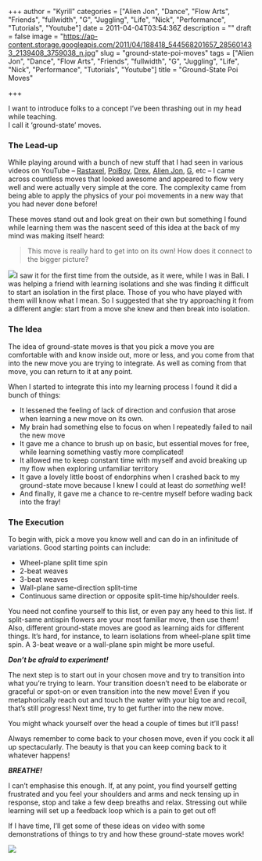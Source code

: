 +++
author = "Kyrill"
categories = ["Alien Jon", "Dance", "Flow Arts", "Friends", "fullwidth", "G", "Juggling", "Life", "Nick", "Performance", "Tutorials", "Youtube"]
date = 2011-04-04T03:54:36Z
description = ""
draft = false
image = "https://ap-content.storage.googleapis.com/2011/04/188418_544568201657_285601433_2139408_3759038_n.jpg"
slug = "ground-state-poi-moves"
tags = ["Alien Jon", "Dance", "Flow Arts", "Friends", "fullwidth", "G", "Juggling", "Life", "Nick", "Performance", "Tutorials", "Youtube"]
title = "Ground-State Poi Moves"

+++


I want to introduce folks to a concept I’ve been thrashing out in my head while teaching.  
 I call it ‘ground-state’ moves.

### The Lead-up

While playing around with a bunch of new stuff that I had seen in various videos on YouTube – [Rastaxel](http://www.youtube.com/watch?v=gLUszCgu8F8), [PoiBoy](http://www.youtube.com/watch?v=7uGuJAfdMVk), [Drex](http://www.youtube.com/watch?v=UaCvVoBvXLQ), [Alien Jon](http://www.youtube.com/watch?v=W2VUXCvkOxo), [G](http://www.youtube.com/watch?v=rz4G9kjq0jE), etc – I came across countless moves that looked awesome and appeared to flow very well and were actually very simple at the core. The complexity came from being able to apply the physics of your poi movements in a new way that you had never done before!

These moves stand out and look great on their own but something I found while learning them was the nascent seed of this idea at the back of my mind was making itself heard:

> This move is really hard to get into on its own! How does it connect to the bigger picture?

![](http://antisp.in/blog/wp-content/uploads/2011/04/200252_544568141777_285601433_2139404_2726045_n.jpg)I saw it for the first time from the outside, as it were, while I was in Bali. I was helping a friend with learning isolations and she was finding it difficult to start an isolation in the first place. Those of you who have played with them will know what I mean. So I suggested that she try approaching it from a different angle: start from a move she knew and then break into isolation.

### The Idea

The idea of ground-state moves is that you pick a move you are comfortable with and know inside out, more or less, and you come from that into the new move you are trying to integrate. As well as coming from that move, you can return to it at any point.

When I started to integrate this into my learning process I found it did a bunch of things:

- It lessened the feeling of lack of direction and confusion that arose when learning a new move on its own.
- My brain had something else to focus on when I repeatedly failed to nail the new move
- It gave me a chance to brush up on basic, but essential moves for free, while learning something vastly more complicated!
- It allowed me to keep constant time with myself and avoid breaking up my flow when exploring unfamiliar territory
- It gave a lovely little boost of endorphins when I crashed back to my ground-state move because I knew I could at least do *something* well!
- And finally, it gave me a chance to re-centre myself before wading back into the fray!

### The Execution

To begin with, pick a move you know well and can do in an infinitude of variations. Good starting points can include:

- Wheel-plane split time spin
- 2-beat weaves
- 3-beat weaves
- Wall-plane same-direction split-time
- Continuous same direction or opposite split-time hip/shoulder reels.

You need not confine yourself to this list, or even pay any heed to this list. If split-same antispin flowers are your most familiar move, then use them! Also, different ground-state moves are good as learning aids for different things. It’s hard, for instance, to learn isolations from wheel-plane split time spin. A 3-beat weave or a wall-plane spin might be more useful.

***Don’t be afraid to experiment!***

The next step is to start out in your chosen move and try to transition into what you’re trying to learn. Your transition doesn’t need to be elaborate or graceful or spot-on or even transition into the new move! Even if you metaphorically reach out and touch the water with your big toe and recoil, that’s still progress! Next time, try to get further into the new move.

You might whack yourself over the head a couple of times but it’ll pass!

Always remember to come back to your chosen move, even if you cock it all up spectacularly. The beauty is that you can keep coming back to it whatever happens!

***BREATHE!***

I can’t emphasise this enough. If, at any point, you find yourself getting frustrated and you feel your shoulders and arms and neck tensing up in response, stop and take a few deep breaths and relax. Stressing out while learning will set up a feedback loop which is a pain to get out of!

If I have time, I’ll get some of these ideas on video with some demonstrations of things to try and how these ground-state moves work!

![](http://antisp.in/blog/wp-content/uploads/2011/04/188418_544568201657_285601433_2139408_3759038_n.jpg)


